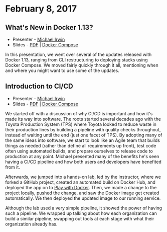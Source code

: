 # February 8, 2017

## What's New in Docker 1.13?

- Presenter - [Michael Irwin](https://github.com/mikesir87)
- Slides - [PDF](./docker-1-13/slides.pdf) | [Docker Compose](./docker-1-13)

In this presentation, we went over several of the updates released with Docker 1.13, ranging from CLI restructuring to deploying stacks using Docker Compose.  We moved fairly quickly through it all, mentioning when and where you might want to use some of the updates.


## Introduction to CI/CD

- Presenter - [Michael Irwin](https://github.com/mikesir87)
- Slides - [PDF](./intro-to-ci-cd/slides.pdf) | [Docker Compose](./intro-to-ci-cd)

We started off with a discussion of why CI/CD is important and how it's made its way into software. The roots started several decades ago with the Toyota Production System (TPS) where Toyota looked to reduce waste in their production lines by building a pipeline with quality checks throughout, instead of waiting until the end (just one facet of TPS). By adopting many of the same ideas into software, we start to look like an Agile team that builds things as needed (rather than define all requirements up front), test code often using automated builds, and prepare ourselves to release code to production at any point.  Michael presented many of the benefits he's seen having a CI/CD pipeline and how both users and developers have benefited from it.

Afterwards, we jumped into a hands-on lab, led by the instructor, where we forked a GitHub project, created an automated build on Docker Hub, and deployed the app on to [Play with Docker](http://play-with-docker.com). Then, we made a change to the project locally, pushed the change, and saw the Docker image get created automatically. We then deployed the updated image to our running service.

Although the lab used a very simple pipeline, it showed the power of having such a pipeline. We wrapped up talking about how each organization can build a similar pipeline, swapping out tools at each stage with what their organization already has.

